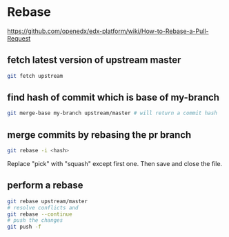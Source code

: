 # Rebase

https://github.com/openedx/edx-platform/wiki/How-to-Rebase-a-Pull-Request

## fetch latest version of upstream master
```sh
git fetch upstream
```

## find hash of commit which is base of my-branch
```sh
git merge-base my-branch upstream/master # will return a commit hash
```

## merge commits by rebasing the pr branch
```sh
git rebase -i <hash>
```
Replace "pick" with "squash" except first one. Then save and close the file.

## perform a rebase
```sh
git rebase upstream/master
# resolve conflicts and
git rebase --continue
# push the changes
git push -f
```
